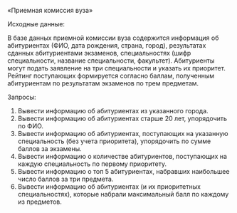 «Приемная комиссия вуза»

Исходные данные:

В базе данных приемной комиссии вуза содержится информация об 
абитуриентах (ФИО, дата рождения, страна, город), результатах сданных 
абитуриентами экзаменов, специальностях (шифр специальности, название 
специальности, факультет). Абитуриенты могут подать заявление на три 
специальности и указать их приоритет. Рейтинг поступающих формируется 
согласно баллам, полученным абитуриентам по результатам экзаменов по трем 
предметам.

Запросы:

1) Вывести информацию об абитуриентах из указанного города.
2) Вывести информацию об абитуриентах старше 20 лет, упорядочить по ФИО.
3) Вывести информацию об абитуриентах, поступающих на указанную 
специальность (без учета приоритета), упорядочить по сумме баллов за 
экзамены.
4) Вывести информацию о количестве абитуриентов, поступающих на каждую 
специальность по первому приоритету.
5) Вывести информацию о топ 5 абитуриентах, набравших наибольшее число 
баллов за три предмета.
6) Вывести информацию об абитуриентах (и их приоритетных 
специальностях), которые набрали максимальный балл по каждому из 
предметов.